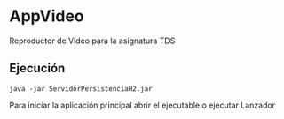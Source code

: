 # AppVideo
Reproductor de Video para la asignatura TDS

## Ejecución

```
java -jar ServidorPersistenciaH2.jar
```

Para iniciar la aplicación principal abrir el ejecutable o ejecutar Lanzador
